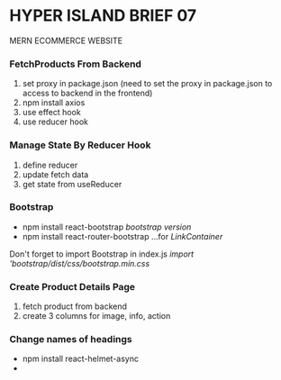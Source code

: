 # HYPER ISLAND BRIEF 07

MERN ECOMMERCE WEBSITE

### FetchProducts From Backend

1. set proxy in package.json (need to set the proxy in package.json to access to backend in the frontend)
2. npm install axios
3. use effect hook
4. use reducer hook

### Manage State By Reducer Hook

1. define reducer
2. update fetch data
3. get state from useReducer

### Bootstrap

- npm install react-bootstrap _bootstrap version_
- npm install react-router-bootstrap ...for _LinkContainer_

Don't forget to import Bootstrap in index.js _import 'bootstrap/dist/css/bootstrap.min.css_

### Create Product Details Page

1. fetch product from backend
2. create 3 columns for image, info, action

### Change names of headings

- npm install react-helmet-async
- _<HelmetProvider> <Helmet><title>some title</title</Helmet>_

### Loading and Message Component

1. create loading component
2. use spinner component
3. create message component
4. create utils.js to define getError function

### Connect to MongoDB Database

- npm install mongoose (MongoDB object modeling to connect with MongoDB)
- npm install dotenv (to load .env file in the node application)

### Seed data

1. create Product model
2. create User model
3. create seed route
4. use route in server.js
5. seed sample product

### Implement Add to Cart

1. create react context (to manage state globally)
2. define reducer
3. create store provider
4. implement add to cart button click handler

5. check exist item in the cart
6. check count in stock in backend
